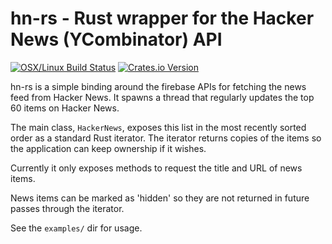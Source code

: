 # hn-rs - Rust wrapper for the Hacker News (YCombinator) API

[![OSX/Linux Build Status](https://travis-ci.org/mrmekon/hn-rs.svg?branch=master)](https://travis-ci.org/mrmekon/hn-rs)
[![Crates.io Version](https://img.shields.io/crates/v/hn.svg)](https://crates.io/crates/hn)

hn-rs is a simple binding around the firebase APIs for fetching the news feed from Hacker News.  It spawns a thread that regularly updates the top 60 items on Hacker News.

The main class, `HackerNews`, exposes this list in the most recently sorted order as a standard Rust iterator.  The iterator returns copies of the items so the application can keep ownership if it wishes.

Currently it only exposes methods to request the title and URL of news items.

News items can be marked as 'hidden' so they are not returned in future passes through the iterator.

See the `examples/` dir for usage.

